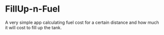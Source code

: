 # FillUp-n-Fuel
A very simple app calculating fuel cost for a certain distance and how much it will cost to fill up the tank. 
